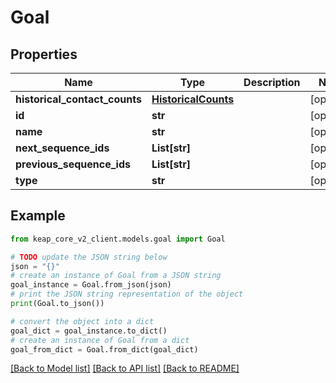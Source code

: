 # Goal


## Properties

Name | Type | Description | Notes
------------ | ------------- | ------------- | -------------
**historical_contact_counts** | [**HistoricalCounts**](HistoricalCounts.md) |  | [optional] 
**id** | **str** |  | [optional] 
**name** | **str** |  | [optional] 
**next_sequence_ids** | **List[str]** |  | [optional] 
**previous_sequence_ids** | **List[str]** |  | [optional] 
**type** | **str** |  | [optional] 

## Example

```python
from keap_core_v2_client.models.goal import Goal

# TODO update the JSON string below
json = "{}"
# create an instance of Goal from a JSON string
goal_instance = Goal.from_json(json)
# print the JSON string representation of the object
print(Goal.to_json())

# convert the object into a dict
goal_dict = goal_instance.to_dict()
# create an instance of Goal from a dict
goal_from_dict = Goal.from_dict(goal_dict)
```
[[Back to Model list]](../README.md#documentation-for-models) [[Back to API list]](../README.md#documentation-for-api-endpoints) [[Back to README]](../README.md)


